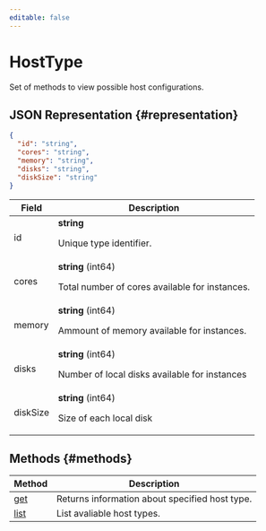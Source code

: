 ```yaml
---
editable: false
---
```


# HostType
Set of methods to view possible host configurations.
## JSON Representation {#representation}
```json 
{
  "id": "string",
  "cores": "string",
  "memory": "string",
  "disks": "string",
  "diskSize": "string"
}
```
 
Field | Description
--- | ---
id | **string**<br><p>Unique type identifier.</p> 
cores | **string** (int64)<br><p>Total number of cores available for instances.</p> 
memory | **string** (int64)<br><p>Ammount of memory available for instances.</p> 
disks | **string** (int64)<br><p>Number of local disks available for instances</p> 
diskSize | **string** (int64)<br><p>Size of each local disk</p> 

## Methods {#methods}
Method | Description
--- | ---
[get](get.md) | Returns information about specified host type.
[list](list.md) | List avaliable host types.